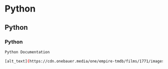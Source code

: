 # Python

## Python

### Python


```bash
Python Documentation
```

```bash
[alt_text](https://cdn.onebauer.media/one/empire-tmdb/films/1771/images/3qlzyunDrkwWOKEWZRxeIF4HEUC.jpg?quality=50&width=1800&ratio=16-9&resizeStyle=aspectfill&format=jpg)
```
